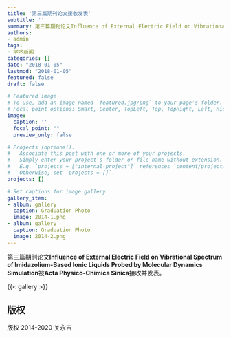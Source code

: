```yaml
---
title: '第三篇期刊论文接收发表'
subtitle: ''
summary: 第三篇期刊论文Influence of External Electric Field on Vibrational Spectrum of Imidazolium-Based Ionic Liquids Probed by Molecular Dynamics Simulation被Acta Physico-Chimica Sinica接收并发表。
authors:
- admin
tags:
- 学术新闻
categories: []
date: "2018-01-05"
lastmod: "2018-01-05"
featured: false
draft: false

# Featured image
# To use, add an image named `featured.jpg/png` to your page's folder.
# Focal point options: Smart, Center, TopLeft, Top, TopRight, Left, Right, BottomLeft, Bottom, BottomRight
image:
  caption: ''
  focal_point: ""
  preview_only: false

# Projects (optional).
#   Associate this post with one or more of your projects.
#   Simply enter your project's folder or file name without extension.
#   E.g. `projects = ["internal-project"]` references `content/project/deep-learning/index.md`.
#   Otherwise, set `projects = []`.
projects: []

# Set captions for image gallery.
gallery_item:
- album: gallery
  caption: Graduation Photo
  image: 2014-1.png
- album: gallery
  caption: Graduation Photo
  image: 2014-2.png
---
```


第三篇期刊论文**Influence of External Electric Field on Vibrational Spectrum of Imidazolium-Based Ionic Liquids Probed by Molecular Dynamics Simulation**被**Acta Physico-Chimica Sinica**接收并发表。

{{< gallery >}}

## 版权

版权 2014-2020 关永吉


